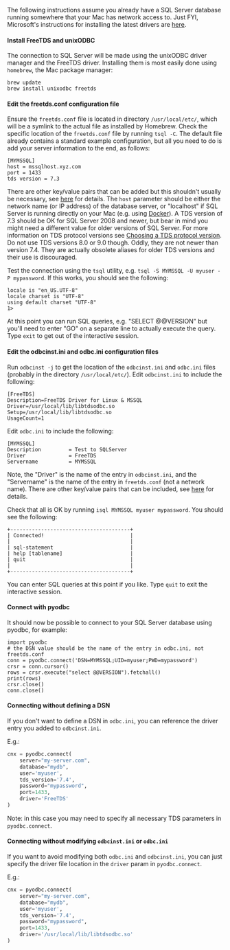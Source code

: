 The following instructions assume you already have a SQL Server database running somewhere that your Mac has network access to.  Just FYI, Microsoft's instructions for installing the latest drivers are [here](https://docs.microsoft.com/en-us/sql/connect/odbc/linux-mac/installing-the-microsoft-odbc-driver-for-sql-server).

#### Install FreeTDS and unixODBC

The connection to SQL Server will be made using the unixODBC driver manager and the FreeTDS driver. Installing them is most easily done using `homebrew`, the Mac package manager:

```
brew update
brew install unixodbc freetds
```

#### Edit the freetds.conf configuration file

Ensure the `freetds.conf` file is located in directory `/usr/local/etc/`, which will be a symlink to the actual file as installed by Homebrew.  Check the specific location of the `freetds.conf` file by running `tsql -C`.  The default file already contains a standard example configuration, but all you need to do is add your server information to the end, as follows:

```
[MYMSSQL]
host = mssqlhost.xyz.com
port = 1433
tds version = 7.3
```
There are other key/value pairs that can be added but this shouldn't usually be necessary, see [here](http://www.freetds.org/userguide/freetdsconf.htm) for details. The `host` parameter should be either the network name (or IP address) of the database server, or "localhost" if SQL Server is running directly on your Mac (e.g. using [Docker](https://docs.microsoft.com/en-us/sql/linux/sql-server-linux-setup-docker)).  A TDS version of 7.3 should be OK for SQL Server 2008 and newer, but bear in mind you might need a different value for older versions of SQL Server.  For more information on TDS protocol versions see [Choosing a TDS protocol version](http://www.freetds.org/userguide/choosingtdsprotocol.htm).  Do not use TDS versions 8.0 or 9.0 though.  Oddly, they are not newer than version 7.4.  They are actually obsolete aliases for older TDS versions and their use is discouraged.

Test the connection using the `tsql` utility, e.g. `tsql -S MYMSSQL -U myuser -P mypassword`.  If this works, you should see the following:

```
locale is "en_US.UTF-8"
locale charset is "UTF-8"
using default charset "UTF-8"
1>
```
At this point you can run SQL queries, e.g. "SELECT @@VERSION" but you'll need to enter "GO" on a separate line to actually execute the query.  Type `exit` to get out of the interactive session.

#### Edit the odbcinst.ini and odbc.ini configuration files

Run `odbcinst -j` to get the location of the `odbcinst.ini` and `odbc.ini` files (probably in the directory `/usr/local/etc/`). Edit `odbcinst.ini` to include the following:

```
[FreeTDS]
Description=FreeTDS Driver for Linux & MSSQL
Driver=/usr/local/lib/libtdsodbc.so
Setup=/usr/local/lib/libtdsodbc.so
UsageCount=1
```

Edit `odbc.ini` to include the following:

```
[MYMSSQL]
Description         = Test to SQLServer
Driver              = FreeTDS
Servername          = MYMSSQL
```
Note, the "Driver" is the name of the entry in `odbcinst.ini`, and the "Servername" is the name of the entry in `freetds.conf` (not a network name). There are other key/value pairs that can be included, see [here](http://www.freetds.org/userguide/odbcconnattr.htm) for details.

Check that all is OK by running `isql MYMSSQL myuser mypassword`. You should see the following:

```
+---------------------------------------+
| Connected!                            |
|                                       |
| sql-statement                         |
| help [tablename]                      |
| quit                                  |
|                                       |
+---------------------------------------+
```
You can enter SQL queries at this point if you like.  Type `quit` to exit the interactive session.

#### Connect with pyodbc

It should now be possible to connect to your SQL Server database using pyodbc, for example:
```
import pyodbc
# the DSN value should be the name of the entry in odbc.ini, not freetds.conf
conn = pyodbc.connect('DSN=MYMSSQL;UID=myuser;PWD=mypassword')
crsr = conn.cursor()
rows = crsr.execute("select @@VERSION").fetchall()
print(rows)
crsr.close()
conn.close()
```


#### Connecting without defining a DSN

If you don't want to define a DSN in `odbc.ini`, you can reference the driver entry you added to `odbcinst.ini`.

E.g.:

```python
cnx = pyodbc.connect(
    server="my-server.com",
    database="mydb",
    user='myuser',
    tds_version='7.4',
    password="mypassword",
    port=1433,
    driver='FreeTDS'
)
```

Note: in this case you may need to specify all necessary TDS parameters in `pyodbc.connect`.

#### Connecting without modifying `odbcinst.ini` or `odbc.ini`

If you want to avoid modifying both `odbc.ini` and `odbcinst.ini`, you can just specify the driver file location in the `driver` param in `pyodbc.connect`.

E.g.:

```python
cnx = pyodbc.connect(
    server="my-server.com",
    database="mydb",
    user='myuser',
    tds_version='7.4',
    password="mypassword",
    port=1433,
    driver='/usr/local/lib/libtdsodbc.so'
)
```
